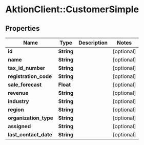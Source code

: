 # AktionClient::CustomerSimple

## Properties
Name | Type | Description | Notes
------------ | ------------- | ------------- | -------------
**id** | **String** |  | [optional] 
**name** | **String** |  | [optional] 
**tax_id_number** | **String** |  | [optional] 
**registration_code** | **String** |  | [optional] 
**sale_forecast** | **Float** |  | [optional] 
**revenue** | **String** |  | [optional] 
**industry** | **String** |  | [optional] 
**region** | **String** |  | [optional] 
**organization_type** | **String** |  | [optional] 
**assigned** | **String** |  | [optional] 
**last_contact_date** | **String** |  | [optional] 


